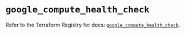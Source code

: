 # `google_compute_health_check`

Refer to the Terraform Registry for docs: [`google_compute_health_check`](https://registry.terraform.io/providers/hashicorp/google/6.41.0/docs/resources/compute_health_check).
